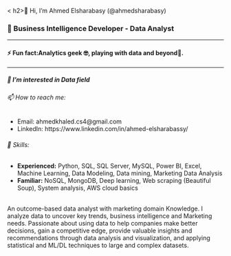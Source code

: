 <
h2>👋 Hi, I’m Ahmed Elsharabasy (@ahmedsharabasy) </h2>
<h3>💼 Business Intelligence Developer - Data Analyst</h3>
<hr></hr>
<h4>⚡ Fun fact:Analytics geek 🤓, playing with data and beyond&#127919;.</h4>
<hr></hr>
<h5>👀 I’m interested in Data field</h5>
<h6>📫 How to reach me:</h6>
<ul>
<li>Email: ahmedkhaled.cs4@gmail.com</li>
<li>LinkedIn: https://www.linkedin.com/in/ahmed-elsharabassy/</li>
  </ul>
  
<h6>&#129520; Skills:</h6>
<ul><li><b>Experienced:</b> Python, SQL, SQL Server, MySQL, Power BI, Excel, Machine Learning, Data Modeling, Data mining, Marketing Data Analysis</li>
<li><b>Familiar:</b> NoSQL, MongoDB, Deep learning, Web scraping (Beautiful Soup), System analysis, AWS cloud basics</li>
</ul>

<br>
An outcome-based data analyst with marketing domain Knowledge. I analyze data to uncover key trends, business intelligence and Marketing needs. Passionate about using data to help companies make better decisions, gain a competitive edge, provide valuable insights and recommendations through data analysis and visualization, and applying statistical and ML/DL techniques to large and complex datasets.






<!--
**ahmedsharabasy/ahmedsharabasy** is a ✨ _special_ ✨ repository because its `README.md` (this file) appears on your GitHub profile.

Here are some ideas to get you started:

- 🔭 I’m currently working on ...
- 🌱 I’m currently learning ...
- 👯 I’m looking to collaborate on ...
- 🤔 I’m looking for help with ...
- 💬 Ask me about ...
- 📫 How to reach me: ...
- 😄 Pronouns: ...
- ⚡ Fun fact: ...
-->
  
